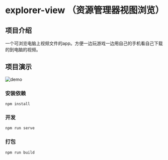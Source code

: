 # explorer-view （资源管理器视图浏览）


## 项目介绍
一个可浏览电脑上视频文件的app。方便一边玩游戏一边用自己的手机看自己下载的到电脑的视频。

## 项目演示
![demo](./docs/demo.gif)


### 安装依赖
```
npm install
```

### 开发
```
npm run serve
```

### 打包
```
npm run build
```